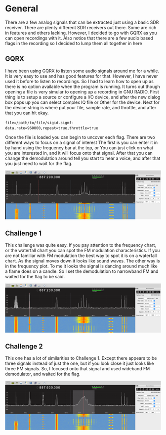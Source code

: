 
# General
There are a few analog signals that can be extracted just using a basic SDR receiver.
There are plenty different SDR receivers out there.
Some are rich in features and others lacking.
However, I decided to go with GQRX as you can open recordings with it.
Also notice that there are a few audio based flags in the recording so I decided to lump them all together in here

## GQRX
I have been using GQRX to listen some audio signals around me for a while.
It is very easy to use and has good features for that.
However, I have never used it before to listen to recordings.
So I had to learn how to open up as there is no option available when the program is running.
It turns out though opening a file is very simular to opening up a recording in GNU RADIO.
First thing is to setup a source or configure a I/O device, 
and after the new dialog box pops up you can select complex IQ file or Other for the device.
Next for the device string is where put your file, sample rate, and throttle, and after that you can hit okay.

`file=/path/to/file/sigid.sigmf-data,rate=960000,repeat=true,throttle=true`

Once the file is loaded you can begin to uncover each flag.
There are two different ways to focus on a signal of interest
The first is you can enter it in by hand using the frequency bar at the top, or
You can just click on what you are interested in, and it will focus onto that signal.
After that you can change the demodulation around tell you start to hear a voice,
and after that you just need to wait for the flag.

![gqrx_preview](gqrx_preview.png)

## Challenge 1
This challenge was quite easy. 
If you pay attention to the frequency chart, or the waterfall chart you can spot the FM modulation characteristics.
If you are not familiar with FM modulation the best way to spot it is on a waterfall chart.
As the signal moves down it looks like sound waves.
The other way is in the frequency plot.
To me it looks the signal is dancing around much like a flame does on a candle.
So I set the demodulation to narrowband FM and waited for the flag to be said. 

![challenge1](challenge1.png)

## Challenge 2
This one has a lot of similarities to Challenge 1.
Except there appears to be three signals instead of just the one, 
but if you look close it just looks like three FM signals.
So, I focused onto that signal and used wideband FM demodulator, and waited for the flag.

![challenge2](challenge2.png)
